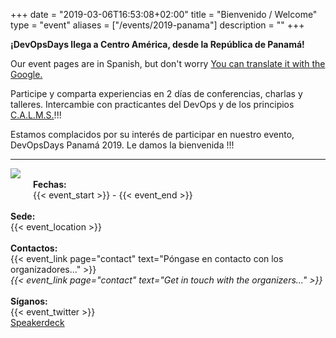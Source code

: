 +++
date = "2019-03-06T16:53:08+02:00"
title = "Bienvenido / Welcome"
type = "event"
aliases = ["/events/2019-panama"]
description = ""
+++

**¡DevOpsDays llega a Centro América, desde la República de Panamá!**

Our event pages are in Spanish, but don't worry [You can translate it with the Google.](https://translate.google.com.uy/translate?sl=es&tl=en&u=https%3A%2F%2Fwww.devopsdays.org%2Fevents%2F2019-panama%2Fwelcome%2F)


Participe y comparta experiencias en 2 días de conferencias, charlas y talleres. Intercambie con practicantes del DevOps y de los principios <a href="http://devopsdictionary.com/wiki/CAMS">C.A.L.M.S.</a>!!!

Estamos complacidos por su interés de participar en nuestro evento, DevOpsDays Panamá 2019. Le damos la bienvenida !!!

----------

<img style="float: left; max-width: 300px; padding: 0px 20px 20px 0px" src="/events/2019-panama/logo.png">

<br>
<div class = "row">
  <div class = "col-md-2">
    <strong>Fechas:</strong>
  </div>
  <div class = "col-md-30">
    {{< event_start >}} - {{< event_end >}}
  </div>
</div>
<br>
<div class = "row">
  <div class = "col-md-2">
    <strong>Sede:</strong>
  </div>
  <div class = "col-md-30">
    {{< event_location >}}<br>
  </div>
</div>

<br>
<div class = "row">
  <div class = "col-md-2">
    <strong>Contactos:</strong>
  </div>
    <div class = "col-md-30">
    {{< event_link page="contact" text="Póngase en contacto con los organizadores..." >}}<br>
    <i>{{< event_link page="contact" text="Get in touch with the organizers..." >}}</i>
    </div>
</div>

<br>
<div class = "row">
  <div class = "col-md-2">
    <strong>Síganos:</strong>
  </div>
    <div class = "col-md-30">
    {{< event_twitter >}}<br>
    <a href="https://speakerdeck.com/dodpanama/">Speakerdeck</a><br>
    </div>
</div>  
  

 
  

